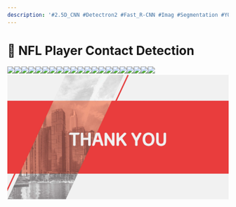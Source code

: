 ```yaml
---
description: '#2.5D_CNN #Detectron2 #Fast_R-CNN #Imag #Segmentation #YOLOv8'
---
```


# 🏈 NFL Player Contact Detection

![](<../../../../.gitbook/assets/2023 NFL Kaggle 시니어프로젝트 2차\_페이지\_01.jpg>)![](<../../../../.gitbook/assets/2023 NFL Kaggle 시니어프로젝트 2차\_페이지\_02.jpg>)![](<../../../../.gitbook/assets/2023 NFL Kaggle 시니어프로젝트 2차\_페이지\_03.jpg>)![](<../../../../.gitbook/assets/2023 NFL Kaggle 시니어프로젝트 2차\_페이지\_04.jpg>)![](<../../../../.gitbook/assets/2023 NFL Kaggle 시니어프로젝트 2차\_페이지\_05.jpg>)![](<../../../../.gitbook/assets/2023 NFL Kaggle 시니어프로젝트 2차\_페이지\_06.jpg>)![](<../../../../.gitbook/assets/2023 NFL Kaggle 시니어프로젝트 2차\_페이지\_07.jpg>)![](<../../../../.gitbook/assets/2023 NFL Kaggle 시니어프로젝트 2차\_페이지\_08.jpg>)![](<../../../../.gitbook/assets/2023 NFL Kaggle 시니어프로젝트 2차\_페이지\_09.jpg>)![](<../../../../.gitbook/assets/2023 NFL Kaggle 시니어프로젝트 2차\_페이지\_10.jpg>)![](<../../../../.gitbook/assets/2023 NFL Kaggle 시니어프로젝트 2차\_페이지\_11.jpg>)![](<../../../../.gitbook/assets/2023 NFL Kaggle 시니어프로젝트 2차\_페이지\_12.jpg>)![](<../../../../.gitbook/assets/2023 NFL Kaggle 시니어프로젝트 2차\_페이지\_13.jpg>)![](<../../../../.gitbook/assets/2023 NFL Kaggle 시니어프로젝트 2차\_페이지\_14.jpg>)![](<../../../../.gitbook/assets/2023 NFL Kaggle 시니어프로젝트 2차\_페이지\_15.jpg>)![](<../../../../.gitbook/assets/2023 NFL Kaggle 시니어프로젝트 2차\_페이지\_16.jpg>)![](<../../../../.gitbook/assets/2023 NFL Kaggle 시니어프로젝트 2차\_페이지\_17.jpg>)![](<../../../../.gitbook/assets/2023 NFL Kaggle 시니어프로젝트 2차\_페이지\_18.jpg>)![](<../../../../.gitbook/assets/2023 NFL Kaggle 시니어프로젝트 2차\_페이지\_19.jpg>)![](<../../../../.gitbook/assets/2023 NFL Kaggle 시니어프로젝트 2차\_페이지\_20.jpg>)![](<../../../../.gitbook/assets/2023 NFL Kaggle 시니어프로젝트 2차\_페이지\_21.jpg>)![](<../../../../.gitbook/assets/image (2) (1).png>)
